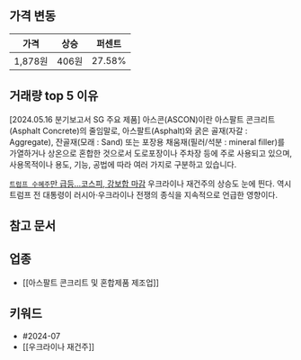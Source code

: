 ## 가격 변동
| 가격     | 상승   | 퍼센트    |
| ------ | ---- | ------ |
| 1,878원 | 406원 | 27.58% |
## 거래량 top 5 이유
[2024.05.16 분기보고서 SG 주요 제품]
아스콘(ASCON)이란 아스팔트 콘크리트(Asphalt Concrete)의 줄임말로, 아스팔트(Asphalt)와 굵은 골재(자갈 : Aggregate), 잔골재(모래 : Sand) 또는 포장용 채움재(필러/석분 : mineral filler)를 가열하거나 상온으로 혼합한 것으로서 도로포장이나 주차장 등에 주로 사용되고 있으며, 사용목적이나 용도, 기능, 공법에 따라 여러 가지로 구분하고 있습니다.

[`트럼프 수혜주`만 급등…코스피, 강보합 마감](https://n.news.naver.com/mnews/article/029/0002887745)
우크라이나 재건주의 상승도 눈에 띈다. 역시 트럼프 전 대통령이 러시아·우크라이나 전쟁의 종식을 지속적으로 언급한 영향이다.
## 참고 문서

## 업종
- [[아스팔트 콘크리트 및 혼합제품 제조업]]
## 키워드
- #2024-07 
- [[우크라이나 재건주]]
